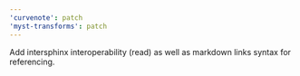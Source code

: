```yaml
---
'curvenote': patch
'myst-transforms': patch
---
```


Add intersphinx interoperability (read) as well as markdown links syntax for referencing.
